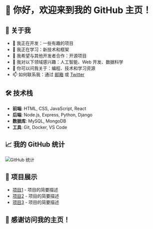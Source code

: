 # 👋 你好，欢迎来到我的 GitHub 主页！

## 🌟 关于我
- 🔭 我正在开发：一些有趣的项目
- 🌱 我正在学习：新技术和框架
- 👯 我希望与其他开发者合作：开源项目
- 🤔 我对以下领域感兴趣：人工智能、Web 开发、数据科学
- 💬 你可以问我关于：编程、技术和学习资源
- 📫 如何联系我：通过 [邮箱](mailto:your-email@example.com) 或 [Twitter](https://twitter.com/yourprofile)

## 🛠️ 技术栈
- **前端**: HTML, CSS, JavaScript, React
- **后端**: Node.js, Express, Python, Django
- **数据库**: MySQL, MongoDB
- **工具**: Git, Docker, VS Code

## 📈 我的 GitHub 统计
![GitHub 统计](https://github-readme-stats.vercel.app/api?username=MCYUNIDC&show_icons=true&theme=radical)

## 📂 项目展示
- [项目1](https://github.com/你的用户名/项目1) - 项目的简要描述
- [项目2](https://github.com/你的用户名/项目2) - 项目的简要描述
- [项目3](https://github.com/你的用户名/项目3) - 项目的简要描述

## 🎉 感谢访问我的主页！